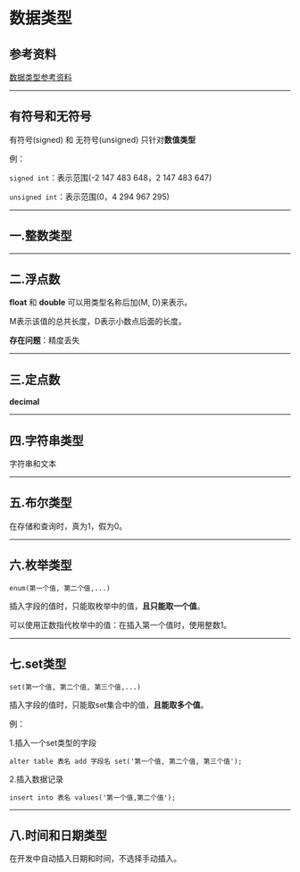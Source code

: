 # 数据类型

## 参考资料

[数据类型参考资料](https://www.runoob.com/mysql/mysql-data-types.html)

---

## 有符号和无符号

有符号(signed) 和 无符号(unsigned) 只针对**数值类型**

例：

`signed int`：表示范围(-2 147 483 648，2 147 483 647)

`unsigned int`：表示范围(0，4 294 967 295)

---

## 一.整数类型

---

## 二.浮点数

__float__ 和 __double__ 可以用类型名称后加(M, D)来表示。

M表示该值的总共长度，D表示小数点后面的长度。

**存在问题**：精度丢失

---

## 三.定点数

**decimal**

---

## 四.字符串类型

字符串和文本

---

## 五.布尔类型

在存储和查询时，真为1，假为0。

---

## 六.枚举类型

`enum(第一个值, 第二个值,...)`

插入字段的值时，只能取枚举中的值，**且只能取一个值**。

可以使用正数指代枚举中的值：在插入第一个值时，使用整数1。

---

## 七.set类型

`set(第一个值, 第二个值, 第三个值,...)`

插入字段的值时，只能取set集合中的值，**且能取多个值**。

例：

1.插入一个set类型的字段

`alter table 表名 add 字段名 set('第一个值, 第二个值, 第三个值');`

2.插入数据记录

`insert into 表名 values('第一个值,第二个值');`

---

## 八.时间和日期类型

在开发中自动插入日期和时间，不选择手动插入。
